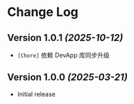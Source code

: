 Change Log
==========

Version 1.0.1 *(2025-10-12)*
----------------------------

* `[Chore]` 依赖 DevApp 库同步升级

Version 1.0.0 *(2025-03-21)*
----------------------------

* Initial release
